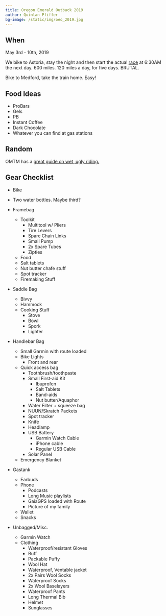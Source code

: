 ```yaml
---
title: Oregon Emerald Outback 2019
author: Quinlan Pfiffer
bg-image: /static/img/oeo_2019.jpg
---
```


## When

May 3rd - 10th, 2019

We bike to Astoria, stay the night and then start the actual
[race](https://www.facebook.com/Oregon-Emerald-Outback-237299430247671/) at
6:30AM the next day. 600 miles. 120 miles a day, for five days. BRUTAL.

Bike to Medford, take the train home. Easy!

## Food Ideas

* ProBars
* Gels
* PB
* Instant Coffee
* Dark Chocolate
* Whatever you can find at gas stations

## Random

OMTM has a [great guide on wet, ugly riding.](http://www.omtm.cc/30-tips-for-winter-riding-in-the-nw)

## Gear Checklist

* Bike
* Two water bottles. Maybe third?
* Framebag
    * Toolkit
        * Multitool w/ Pliers
        * Tire Levers
        * Spare Chain Links
        * Small Pump
        * 2x Spare Tubes
        * Zipties
    * Food
    * Salt tablets
    * Nut butter chafe stuff
    * Spot tracker
    * Firemaking Stuff

* Saddle Bag
    * Bivvy
    * Hammock
    * Cooking Stuff
        * Stove
        * Bowl
        * Spork
        * Lighter

* Handlebar Bag
    * Small Garmin with route loaded
    * Bike Lights
        * Front and rear
    * Quick access bag
        * Toothbrush/toothpaste
        * Small First-aid Kit
            * Ibuprofen
            * Salt Tablets
            * Band-aids
            * Nut butter/Aquaphor
        * Water Filter + squeeze bag
        * NUUN/Skratch Packets
        * Spot tracker
        * Knife
        * Headlamp
        * USB Battery
            * Garmin Watch Cable
            * iPhone cable
            * Regular USB Cable
        * Solar Panel
    * Emergency Blanket

* Gastank
    * Earbuds
    * Phone
        * Podcasts
        * Long Music playlists
        * GaiaGPS loaded with Route
        * Picture of my family
    * Wallet
    * Snacks

* Unbagged/Misc.
    * Garmin Watch
    * Clothing
        * Waterproof/resistant Gloves
        * Buff
        * Packable Puffy
        * Wool Hat
        * Waterproof, Ventable jacket
        * 2x Pairs Wool Socks
        * Waterproof Socks
        * 2x Wool Baselayers
        * Waterproof Pants
        * Long Thermal Bib
        * Helmet
        * Sunglasses
